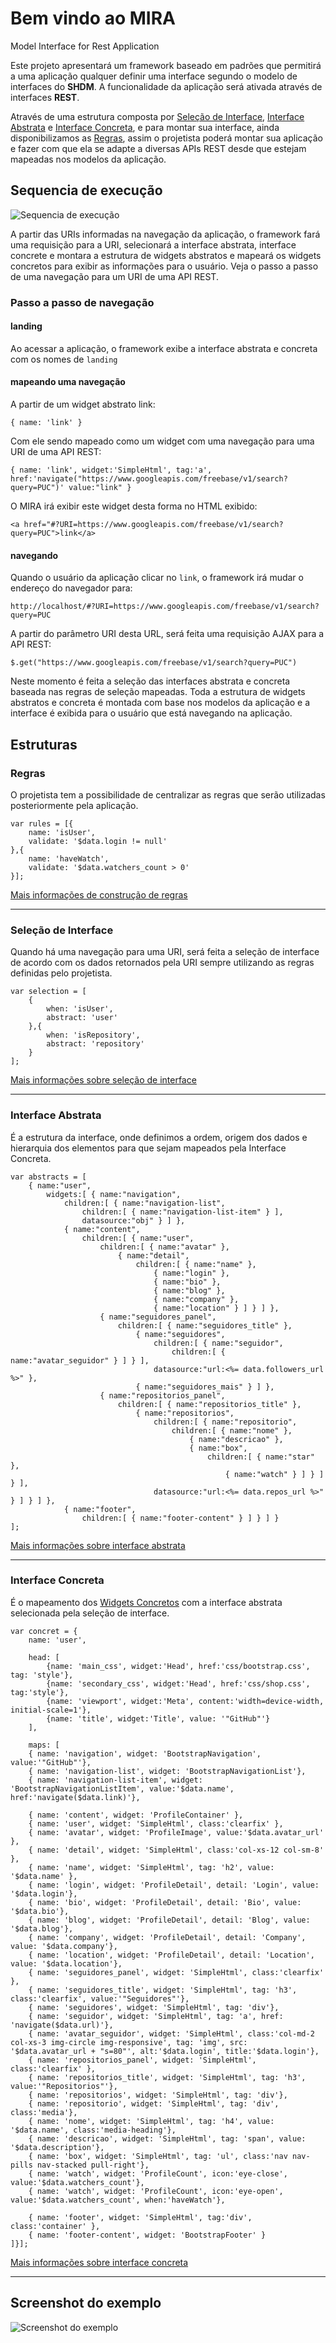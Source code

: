 # Bem vindo ao MIRA

Model Interface for Rest Application

Este projeto apresentará um framework baseado em padrões que permitirá a uma aplicação qualquer definir uma interface
segundo o modelo de interfaces do **SHDM**. A funcionalidade da aplicação será ativada através de interfaces **REST**.

Através de uma estrutura composta por [Seleção de Interface](interface-selection.md), 
[Interface Abstrata](concrete-interface.md) e [Interface Concreta](abstract-interface.md), e para montar sua interface,
ainda disponibilizamos as [Regras](rules.md), assim o projetista poderá montar sua aplicação e fazer com que ela se adapte
a diversas APIs REST desde que estejam mapeadas nos modelos da aplicação.

## Sequencia de execução

![Sequencia de execução](img/sequencia.jpg)

A partir das URIs informadas na navegação da aplicação, o framework fará uma requisição para a URI, selecionará a
interface abstrata, interface concrete e montara a estrutura de widgets abstratos e mapeará os widgets concretos para
exibir as informações para o usuário. Veja o passo a passo de uma navegação para um URI de uma API REST.

### Passo a passo de navegação

#### landing

Ao acessar a aplicação, o framework exibe a interface abstrata e concreta com os nomes de `landing`

#### mapeando uma navegação

A partir de um widget abstrato link:

    { name: 'link' }

Com ele sendo mapeado como um widget com uma navegação para uma URI de uma API REST:

    { name: 'link', widget:'SimpleHtml', tag:'a', href:'navigate("https://www.googleapis.com/freebase/v1/search?query=PUC")' value:"link" }

O MIRA irá exibir este widget desta forma no HTML exibido:

    <a href="#?URI=https://www.googleapis.com/freebase/v1/search?query=PUC">link</a>

#### navegando

Quando o usuário da aplicação clicar no `link`, o framework irá mudar o endereço do navegador para:

    http://localhost/#?URI=https://www.googleapis.com/freebase/v1/search?query=PUC

A partir do parâmetro URI desta URL, será feita uma requisição AJAX para a API REST:

    $.get("https://www.googleapis.com/freebase/v1/search?query=PUC")

Neste momento é feita a seleção das interfaces abstrata e concreta baseada nas regras de seleção mapeadas. Toda a estrutura
de widgets abstratos e concreta é montada com base nos modelos da aplicação e a interface é exibida para o usuário que está
navegando na aplicação.

## Estruturas

### Regras

O projetista tem a possibilidade de centralizar as regras que serão utilizadas posteriormente pela aplicação.

    var rules = [{
        name: 'isUser',
        validate: '$data.login != null'
    },{
        name: 'haveWatch',
        validate: '$data.watchers_count > 0'
    }];

[Mais informações de construção de regras](rules.md)

----
 
### Seleção de Interface

Quando há uma navegação para uma URI, será feita a seleção de interface de acordo com os dados retornados pela URI sempre
utilizando as regras definidas pelo projetista.

    var selection = [
        {
            when: 'isUser',
            abstract: 'user'
        },{
            when: 'isRepository',
            abstract: 'repository'
        }
    ];

    
[Mais informações sobre seleção de interface](interface-selection.md)

----

### Interface Abstrata

É a estrutura da interface, onde definimos a ordem, origem dos dados e hierarquia dos elementos para que sejam mapeados
pela Interface Concreta.

    var abstracts = [ 
        { name:"user",
            widgets:[ { name:"navigation",
                children:[ { name:"navigation-list",
                    children:[ { name:"navigation-list-item" } ],
                    datasource:"obj" } ] },
                { name:"content",
                    children:[ { name:"user",
                        children:[ { name:"avatar" },
                            { name:"detail",
                                children:[ { name:"name" },
                                    { name:"login" },
                                    { name:"bio" },
                                    { name:"blog" },
                                    { name:"company" },
                                    { name:"location" } ] } ] },
                        { name:"seguidores_panel",
                            children:[ { name:"seguidores_title" },
                                { name:"seguidores",
                                    children:[ { name:"seguidor",
                                        children:[ { name:"avatar_seguidor" } ] } ],
                                    datasource:"url:<%= data.followers_url %>" },
                                { name:"seguidores_mais" } ] },
                        { name:"repositorios_panel",
                            children:[ { name:"repositorios_title" },
                                { name:"repositorios",
                                    children:[ { name:"repositorio",
                                        children:[ { name:"nome" },
                                            { name:"descricao" },
                                            { name:"box",
                                                children:[ { name:"star" },
                                                    { name:"watch" } ] } ] } ],
                                    datasource:"url:<%= data.repos_url %>" } ] } ] },
                { name:"footer",
                    children:[ { name:"footer-content" } ] } ] }
    ];

[Mais informações sobre interface abstrata](abstract-interface.md)

----

### Interface Concreta

É o mapeamento dos [Widgets Concretos](widgets.md) com a interface abstrata selecionada pela seleção de interface.

    var concret = {
        name: 'user',
        
        head: [
            {name: 'main_css', widget:'Head', href:'css/bootstrap.css', tag: 'style'},
            {name: 'secondary_css', widget:'Head', href:'css/shop.css', tag:'style'},
            {name: 'viewport', widget:'Meta', content:'width=device-width, initial-scale=1'},
            {name: 'title', widget:'Title', value: '"GitHub"'}
        ],
        
        maps: [
        { name: 'navigation', widget: 'BootstrapNavigation', value:'"GitHub"'},
        { name: 'navigation-list', widget: 'BootstrapNavigationList'},
        { name: 'navigation-list-item', widget: 'BootstrapNavigationListItem', value:'$data.name', href:'navigate($data.link)'},

        { name: 'content', widget: 'ProfileContainer' },
        { name: 'user', widget: 'SimpleHtml', class:'clearfix' },
        { name: 'avatar', widget: 'ProfileImage', value:'$data.avatar_url' },
        { name: 'detail', widget: 'SimpleHtml', class:'col-xs-12 col-sm-8' },
        { name: 'name', widget: 'SimpleHtml', tag: 'h2', value: '$data.name' },
        { name: 'login', widget: 'ProfileDetail', detail: 'Login', value: '$data.login'},
        { name: 'bio', widget: 'ProfileDetail', detail: 'Bio', value: '$data.bio'},
        { name: 'blog', widget: 'ProfileDetail', detail: 'Blog', value: '$data.blog'},
        { name: 'company', widget: 'ProfileDetail', detail: 'Company', value: '$data.company'},
        { name: 'location', widget: 'ProfileDetail', detail: 'Location', value: '$data.location'},
        { name: 'seguidores_panel', widget: 'SimpleHtml', class:'clearfix' },
        { name: 'seguidores_title', widget: 'SimpleHtml', tag: 'h3', class:'clearfix', value:'"Seguidores"'},
        { name: 'seguidores', widget: 'SimpleHtml', tag: 'div'},
        { name: 'seguidor', widget: 'SimpleHtml', tag: 'a', href: 'navigate($data.url)'},
        { name: 'avatar_seguidor', widget: 'SimpleHtml', class:'col-md-2 col-xs-3 img-circle img-responsive', tag: 'img', src: '$data.avatar_url + "s=80"', alt:'$data.login', title:'$data.login'},
        { name: 'repositorios_panel', widget: 'SimpleHtml', class:'clearfix' },
        { name: 'repositorios_title', widget: 'SimpleHtml', tag: 'h3', value:'"Repositorios"'},
        { name: 'repositorios', widget: 'SimpleHtml', tag: 'div'},
        { name: 'repositorio', widget: 'SimpleHtml', tag: 'div', class:'media'},
        { name: 'nome', widget: 'SimpleHtml', tag: 'h4', value: '$data.name', class:'media-heading'},
        { name: 'descricao', widget: 'SimpleHtml', tag: 'span', value: '$data.description'},
        { name: 'box', widget: 'SimpleHtml', tag: 'ul', class:'nav nav-pills nav-stacked pull-right'},
        { name: 'watch', widget: 'ProfileCount', icon:'eye-close', value:'$data.watchers_count'},
        { name: 'watch', widget: 'ProfileCount', icon:'eye-open', value:'$data.watchers_count', when:'haveWatch'},

        { name: 'footer', widget: 'SimpleHtml', tag:'div', class:'container' },
        { name: 'footer-content', widget: 'BootstrapFooter' }
    ]}];


[Mais informações sobre interface concreta](concrete-interface.md)

----

## Screenshot do exemplo

![Screenshot do exemplo](img/screenshot.png)